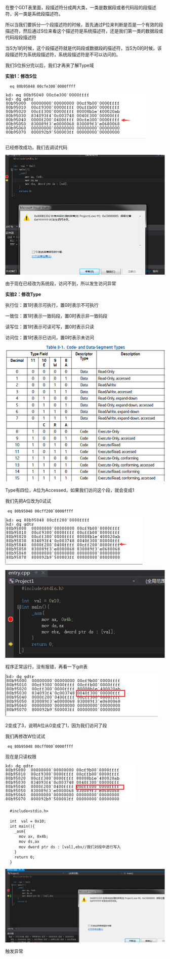 在整个GDT表里面，段描述符分成两大类，一类是数据段或者代码段的段描述符，另一类是系统段描述符。

所以当我们要拆分一个段描述符的时候，首先通过P位来判断是否是一个有效的段描述符，然后通过S位来看这个描述符是系统描述符，还是我们第一类的数据段或代码段段描述符

当S为1的时候，这个段描述符就是代码段或数据段的描述符，当S为0的时候，该段描述符为系统段描述符，系统段描述符是不可以访问的。

我们S位拆分完以后，我们才再来了解Type域

**实验1：修改S位**

      eq 80b95048 00cfe300`0000ffff
      
![](https://raw.githubusercontent.com/Whitebird0/tuchuang/main/QQ%E6%88%AA%E5%9B%BE20211017122559.png)

已经修改成功，我们去调试代码

![](https://raw.githubusercontent.com/Whitebird0/tuchuang/main/QQ%E6%88%AA%E5%9B%BE20211017122633.png)

由于现在已经改为系统段，访问不到，所以发生访问异常

**实验2：修改Type**

执行位：置1时表示可执行，置0时表示不可执行

一致位：置1时表示一致码段，置0时表示非一致码段

读写位：置1时表示可读可写，置0时表示只读

访问位：置1时表示已访问，置0时表示未访问

![](https://raw.githubusercontent.com/Whitebird0/tuchuang/main/QQ%E6%88%AA%E5%9B%BE20211017122737.png)

Type有四位，A位为Accessed，如果我们访问这个段，就会变成1

我们先把A位改为0试试

     eq 80b95048 00cff200`0000ffff
    
![](https://raw.githubusercontent.com/Whitebird0/tuchuang/main/QQ%E6%88%AA%E5%9B%BE20211017123447.png)

![](https://raw.githubusercontent.com/Whitebird0/tuchuang/main/QQ%E6%88%AA%E5%9B%BE20211017123529.png)

程序正常运行，没有报错，再看一下gdt表

![](https://raw.githubusercontent.com/Whitebird0/tuchuang/main/QQ%E6%88%AA%E5%9B%BE20211017123614.png)

2变成了3，说明A位从0变成了1，因为我们访问了段

我们再修改W位试试

     eq 80b95048 00cff000`0000ffff

现在是只读权限

![](https://raw.githubusercontent.com/Whitebird0/tuchuang/main/QQ%E6%88%AA%E5%9B%BE20211017123930.png)

      #include<stdio.h>

      int  val = 0x10;
      int main(){
        _asm{
          mov ax, 0x4b;
          mov ds,ax
          mov dword ptr ds : [val],ebx//我们对段中进行写入
        }
        return 0;
      }

![](https://raw.githubusercontent.com/Whitebird0/tuchuang/main/QQ%E6%88%AA%E5%9B%BE20211017124042.png)

触发异常
